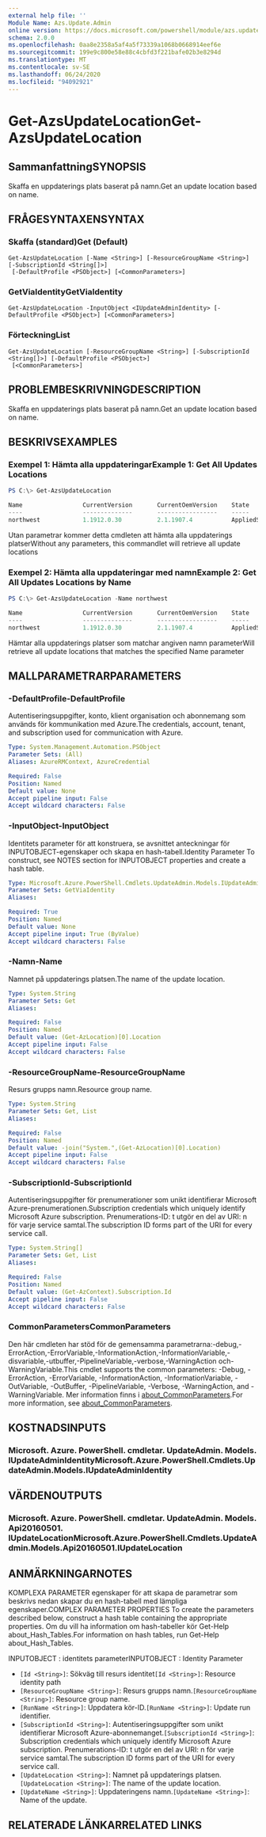 ```yaml
---
external help file: ''
Module Name: Azs.Update.Admin
online version: https://docs.microsoft.com/powershell/module/azs.update.admin/get-azsupdatelocation
schema: 2.0.0
ms.openlocfilehash: 0aa8e2358a5af4a5f73339a1068b0668914eef6e
ms.sourcegitcommit: 199e9c800e58e88c4cbfd3f221bafe02b3e8294d
ms.translationtype: MT
ms.contentlocale: sv-SE
ms.lasthandoff: 06/24/2020
ms.locfileid: "94092921"
---
```

# <span data-ttu-id="b0d44-101">Get-AzsUpdateLocation</span><span class="sxs-lookup"><span data-stu-id="b0d44-101">Get-AzsUpdateLocation</span></span>

## <span data-ttu-id="b0d44-102">Sammanfattning</span><span class="sxs-lookup"><span data-stu-id="b0d44-102">SYNOPSIS</span></span>
<span data-ttu-id="b0d44-103">Skaffa en uppdaterings plats baserat på namn.</span><span class="sxs-lookup"><span data-stu-id="b0d44-103">Get an update location based on name.</span></span>

## <span data-ttu-id="b0d44-104">FRÅGESYNTAXEN</span><span class="sxs-lookup"><span data-stu-id="b0d44-104">SYNTAX</span></span>

### <span data-ttu-id="b0d44-105">Skaffa (standard)</span><span class="sxs-lookup"><span data-stu-id="b0d44-105">Get (Default)</span></span>
```
Get-AzsUpdateLocation [-Name <String>] [-ResourceGroupName <String>] [-SubscriptionId <String[]>]
 [-DefaultProfile <PSObject>] [<CommonParameters>]
```

### <span data-ttu-id="b0d44-106">GetViaIdentity</span><span class="sxs-lookup"><span data-stu-id="b0d44-106">GetViaIdentity</span></span>
```
Get-AzsUpdateLocation -InputObject <IUpdateAdminIdentity> [-DefaultProfile <PSObject>] [<CommonParameters>]
```

### <span data-ttu-id="b0d44-107">Förteckning</span><span class="sxs-lookup"><span data-stu-id="b0d44-107">List</span></span>
```
Get-AzsUpdateLocation [-ResourceGroupName <String>] [-SubscriptionId <String[]>] [-DefaultProfile <PSObject>]
 [<CommonParameters>]
```

## <span data-ttu-id="b0d44-108">PROBLEMBESKRIVNING</span><span class="sxs-lookup"><span data-stu-id="b0d44-108">DESCRIPTION</span></span>
<span data-ttu-id="b0d44-109">Skaffa en uppdaterings plats baserat på namn.</span><span class="sxs-lookup"><span data-stu-id="b0d44-109">Get an update location based on name.</span></span>

## <span data-ttu-id="b0d44-110">BESKRIVS</span><span class="sxs-lookup"><span data-stu-id="b0d44-110">EXAMPLES</span></span>

### <span data-ttu-id="b0d44-111">Exempel 1: Hämta alla uppdateringar</span><span class="sxs-lookup"><span data-stu-id="b0d44-111">Example 1: Get All Updates Locations</span></span>
```powershell
PS C:\> Get-AzsUpdateLocation

Name                 CurrentVersion       CurrentOemVersion    State
----                 --------------       -----------------    -----
northwest            1.1912.0.30          2.1.1907.4           AppliedSuccessfully
```

<span data-ttu-id="b0d44-112">Utan parametrar kommer detta cmdleten att hämta alla uppdaterings platser</span><span class="sxs-lookup"><span data-stu-id="b0d44-112">Without any parameters, this commandlet will retrieve all update locations</span></span>

### <span data-ttu-id="b0d44-113">Exempel 2: Hämta alla uppdateringar med namn</span><span class="sxs-lookup"><span data-stu-id="b0d44-113">Example 2: Get All Updates Locations by Name</span></span>
```powershell
PS C:\> Get-AzsUpdateLocation -Name northwest

Name                 CurrentVersion       CurrentOemVersion    State
----                 --------------       -----------------    -----
northwest            1.1912.0.30          2.1.1907.4           AppliedSuccessfully
```

<span data-ttu-id="b0d44-114">Hämtar alla uppdaterings platser som matchar angiven namn parameter</span><span class="sxs-lookup"><span data-stu-id="b0d44-114">Will retrieve all update locations that matches the specified Name parameter</span></span>

## <span data-ttu-id="b0d44-115">MALLPARAMETRAR</span><span class="sxs-lookup"><span data-stu-id="b0d44-115">PARAMETERS</span></span>

### <span data-ttu-id="b0d44-116">-DefaultProfile</span><span class="sxs-lookup"><span data-stu-id="b0d44-116">-DefaultProfile</span></span>
<span data-ttu-id="b0d44-117">Autentiseringsuppgifter, konto, klient organisation och abonnemang som används för kommunikation med Azure.</span><span class="sxs-lookup"><span data-stu-id="b0d44-117">The credentials, account, tenant, and subscription used for communication with Azure.</span></span>

```yaml
Type: System.Management.Automation.PSObject
Parameter Sets: (All)
Aliases: AzureRMContext, AzureCredential

Required: False
Position: Named
Default value: None
Accept pipeline input: False
Accept wildcard characters: False

```

### <span data-ttu-id="b0d44-118">-InputObject</span><span class="sxs-lookup"><span data-stu-id="b0d44-118">-InputObject</span></span>
<span data-ttu-id="b0d44-119">Identitets parameter för att konstruera, se avsnittet anteckningar för INPUTOBJECT-egenskaper och skapa en hash-tabell.</span><span class="sxs-lookup"><span data-stu-id="b0d44-119">Identity Parameter To construct, see NOTES section for INPUTOBJECT properties and create a hash table.</span></span>

```yaml
Type: Microsoft.Azure.PowerShell.Cmdlets.UpdateAdmin.Models.IUpdateAdminIdentity
Parameter Sets: GetViaIdentity
Aliases:

Required: True
Position: Named
Default value: None
Accept pipeline input: True (ByValue)
Accept wildcard characters: False

```

### <span data-ttu-id="b0d44-120">-Namn</span><span class="sxs-lookup"><span data-stu-id="b0d44-120">-Name</span></span>
<span data-ttu-id="b0d44-121">Namnet på uppdaterings platsen.</span><span class="sxs-lookup"><span data-stu-id="b0d44-121">The name of the update location.</span></span>

```yaml
Type: System.String
Parameter Sets: Get
Aliases:

Required: False
Position: Named
Default value: (Get-AzLocation)[0].Location
Accept pipeline input: False
Accept wildcard characters: False

```

### <span data-ttu-id="b0d44-122">-ResourceGroupName</span><span class="sxs-lookup"><span data-stu-id="b0d44-122">-ResourceGroupName</span></span>
<span data-ttu-id="b0d44-123">Resurs grupps namn.</span><span class="sxs-lookup"><span data-stu-id="b0d44-123">Resource group name.</span></span>

```yaml
Type: System.String
Parameter Sets: Get, List
Aliases:

Required: False
Position: Named
Default value: -join("System.",(Get-AzLocation)[0].Location)
Accept pipeline input: False
Accept wildcard characters: False

```

### <span data-ttu-id="b0d44-124">-SubscriptionId</span><span class="sxs-lookup"><span data-stu-id="b0d44-124">-SubscriptionId</span></span>
<span data-ttu-id="b0d44-125">Autentiseringsuppgifter för prenumerationer som unikt identifierar Microsoft Azure-prenumerationen.</span><span class="sxs-lookup"><span data-stu-id="b0d44-125">Subscription credentials which uniquely identify Microsoft Azure subscription.</span></span>
<span data-ttu-id="b0d44-126">Prenumerations-ID: t utgör en del av URI: n för varje service samtal.</span><span class="sxs-lookup"><span data-stu-id="b0d44-126">The subscription ID forms part of the URI for every service call.</span></span>

```yaml
Type: System.String[]
Parameter Sets: Get, List
Aliases:

Required: False
Position: Named
Default value: (Get-AzContext).Subscription.Id
Accept pipeline input: False
Accept wildcard characters: False

```

### <span data-ttu-id="b0d44-127">CommonParameters</span><span class="sxs-lookup"><span data-stu-id="b0d44-127">CommonParameters</span></span>
<span data-ttu-id="b0d44-128">Den här cmdleten har stöd för de gemensamma parametrarna:-debug,-ErrorAction,-ErrorVariable,-InformationAction,-InformationVariable,-disvariable,-utbuffer,-PipelineVariable,-verbose,-WarningAction och-WarningVariable.</span><span class="sxs-lookup"><span data-stu-id="b0d44-128">This cmdlet supports the common parameters: -Debug, -ErrorAction, -ErrorVariable, -InformationAction, -InformationVariable, -OutVariable, -OutBuffer, -PipelineVariable, -Verbose, -WarningAction, and -WarningVariable.</span></span> <span data-ttu-id="b0d44-129">Mer information finns i [about_CommonParameters](http://go.microsoft.com/fwlink/?LinkID=113216).</span><span class="sxs-lookup"><span data-stu-id="b0d44-129">For more information, see [about_CommonParameters](http://go.microsoft.com/fwlink/?LinkID=113216).</span></span>

## <span data-ttu-id="b0d44-130">KOSTNADS</span><span class="sxs-lookup"><span data-stu-id="b0d44-130">INPUTS</span></span>

### <span data-ttu-id="b0d44-131">Microsoft. Azure. PowerShell. cmdletar. UpdateAdmin. Models. IUpdateAdminIdentity</span><span class="sxs-lookup"><span data-stu-id="b0d44-131">Microsoft.Azure.PowerShell.Cmdlets.UpdateAdmin.Models.IUpdateAdminIdentity</span></span>

## <span data-ttu-id="b0d44-132">VÄRDEN</span><span class="sxs-lookup"><span data-stu-id="b0d44-132">OUTPUTS</span></span>

### <span data-ttu-id="b0d44-133">Microsoft. Azure. PowerShell. cmdletar. UpdateAdmin. Models. Api20160501. IUpdateLocation</span><span class="sxs-lookup"><span data-stu-id="b0d44-133">Microsoft.Azure.PowerShell.Cmdlets.UpdateAdmin.Models.Api20160501.IUpdateLocation</span></span>



## <span data-ttu-id="b0d44-134">ANMÄRKNINGAR</span><span class="sxs-lookup"><span data-stu-id="b0d44-134">NOTES</span></span>

<span data-ttu-id="b0d44-135">KOMPLEXA PARAMETER egenskaper för att skapa de parametrar som beskrivs nedan skapar du en hash-tabell med lämpliga egenskaper.</span><span class="sxs-lookup"><span data-stu-id="b0d44-135">COMPLEX PARAMETER PROPERTIES To create the parameters described below, construct a hash table containing the appropriate properties.</span></span> <span data-ttu-id="b0d44-136">Om du vill ha information om hash-tabeller kör Get-Help about_Hash_Tables.</span><span class="sxs-lookup"><span data-stu-id="b0d44-136">For information on hash tables, run Get-Help about_Hash_Tables.</span></span>

<span data-ttu-id="b0d44-137">INPUTOBJECT <IUpdateAdminIdentity> : identitets parameter</span><span class="sxs-lookup"><span data-stu-id="b0d44-137">INPUTOBJECT <IUpdateAdminIdentity>: Identity Parameter</span></span>
  - <span data-ttu-id="b0d44-138">`[Id <String>]`: Sökväg till resurs identitet</span><span class="sxs-lookup"><span data-stu-id="b0d44-138">`[Id <String>]`: Resource identity path</span></span>
  - <span data-ttu-id="b0d44-139">`[ResourceGroupName <String>]`: Resurs grupps namn.</span><span class="sxs-lookup"><span data-stu-id="b0d44-139">`[ResourceGroupName <String>]`: Resource group name.</span></span>
  - <span data-ttu-id="b0d44-140">`[RunName <String>]`: Uppdatera kör-ID.</span><span class="sxs-lookup"><span data-stu-id="b0d44-140">`[RunName <String>]`: Update run identifier.</span></span>
  - <span data-ttu-id="b0d44-141">`[SubscriptionId <String>]`: Autentiseringsuppgifter som unikt identifierar Microsoft Azure-abonnemanget.</span><span class="sxs-lookup"><span data-stu-id="b0d44-141">`[SubscriptionId <String>]`: Subscription credentials which uniquely identify Microsoft Azure subscription.</span></span>  <span data-ttu-id="b0d44-142">Prenumerations-ID: t utgör en del av URI: n för varje service samtal.</span><span class="sxs-lookup"><span data-stu-id="b0d44-142">The subscription ID forms part of the URI for every service call.</span></span>
  - <span data-ttu-id="b0d44-143">`[UpdateLocation <String>]`: Namnet på uppdaterings platsen.</span><span class="sxs-lookup"><span data-stu-id="b0d44-143">`[UpdateLocation <String>]`: The name of the update location.</span></span>
  - <span data-ttu-id="b0d44-144">`[UpdateName <String>]`: Uppdateringens namn.</span><span class="sxs-lookup"><span data-stu-id="b0d44-144">`[UpdateName <String>]`: Name of the update.</span></span>

## <span data-ttu-id="b0d44-145">RELATERADE LÄNKAR</span><span class="sxs-lookup"><span data-stu-id="b0d44-145">RELATED LINKS</span></span>

